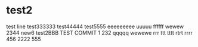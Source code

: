 # test2
test line
test333333
test44444
test5555
eeeeeeeee
uuuuu
ffffff
wewew
2344
new6
test2BBB
TEST COMMIT 1
232
qqqqq
wewewe
rrr
ttt
tttt
rtrt
rrrr
456
2222
555
